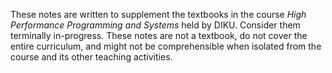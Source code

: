 These notes are written to supplement the textbooks in the course
*High Performance Programming and Systems* held by DIKU.  Consider
them terminally in-progress.  These notes are not a textbook, do not
cover the entire curriculum, and might not be comprehensible when
isolated from the course and its other teaching activities.
